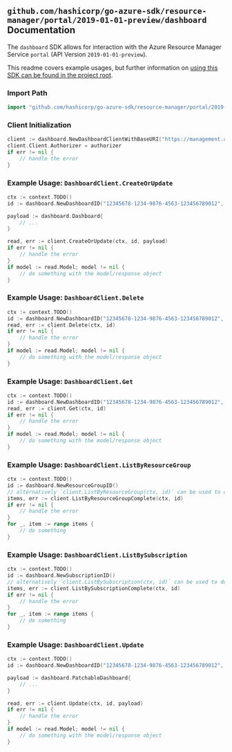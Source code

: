 
## `github.com/hashicorp/go-azure-sdk/resource-manager/portal/2019-01-01-preview/dashboard` Documentation

The `dashboard` SDK allows for interaction with the Azure Resource Manager Service `portal` (API Version `2019-01-01-preview`).

This readme covers example usages, but further information on [using this SDK can be found in the project root](https://github.com/hashicorp/go-azure-sdk/tree/main/docs).

### Import Path

```go
import "github.com/hashicorp/go-azure-sdk/resource-manager/portal/2019-01-01-preview/dashboard"
```


### Client Initialization

```go
client := dashboard.NewDashboardClientWithBaseURI("https://management.azure.com")
client.Client.Authorizer = authorizer
if err != nil {
	// handle the error
}
```


### Example Usage: `DashboardClient.CreateOrUpdate`

```go
ctx := context.TODO()
id := dashboard.NewDashboardID("12345678-1234-9876-4563-123456789012", "example-resource-group", "dashboardValue")

payload := dashboard.Dashboard{
	// ...
}

read, err := client.CreateOrUpdate(ctx, id, payload)
if err != nil {
	// handle the error
}
if model := read.Model; model != nil {
	// do something with the model/response object
}
```


### Example Usage: `DashboardClient.Delete`

```go
ctx := context.TODO()
id := dashboard.NewDashboardID("12345678-1234-9876-4563-123456789012", "example-resource-group", "dashboardValue")
read, err := client.Delete(ctx, id)
if err != nil {
	// handle the error
}
if model := read.Model; model != nil {
	// do something with the model/response object
}
```


### Example Usage: `DashboardClient.Get`

```go
ctx := context.TODO()
id := dashboard.NewDashboardID("12345678-1234-9876-4563-123456789012", "example-resource-group", "dashboardValue")
read, err := client.Get(ctx, id)
if err != nil {
	// handle the error
}
if model := read.Model; model != nil {
	// do something with the model/response object
}
```


### Example Usage: `DashboardClient.ListByResourceGroup`

```go
ctx := context.TODO()
id := dashboard.NewResourceGroupID()
// alternatively `client.ListByResourceGroup(ctx, id)` can be used to do batched pagination
items, err := client.ListByResourceGroupComplete(ctx, id)
if err != nil {
	// handle the error
}
for _, item := range items {
	// do something
}
```


### Example Usage: `DashboardClient.ListBySubscription`

```go
ctx := context.TODO()
id := dashboard.NewSubscriptionID()
// alternatively `client.ListBySubscription(ctx, id)` can be used to do batched pagination
items, err := client.ListBySubscriptionComplete(ctx, id)
if err != nil {
	// handle the error
}
for _, item := range items {
	// do something
}
```


### Example Usage: `DashboardClient.Update`

```go
ctx := context.TODO()
id := dashboard.NewDashboardID("12345678-1234-9876-4563-123456789012", "example-resource-group", "dashboardValue")

payload := dashboard.PatchableDashboard{
	// ...
}

read, err := client.Update(ctx, id, payload)
if err != nil {
	// handle the error
}
if model := read.Model; model != nil {
	// do something with the model/response object
}
```
